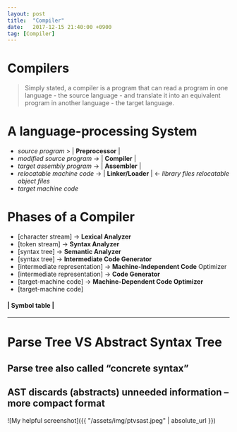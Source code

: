 ```yaml
---
layout: post
title:  "Compiler"
date:   2017-12-15 21:40:00 +0900
tag: [Compiler]
---
```


# Compilers

> Simply stated, a compiler is a program that can read a program in one language - the source language - and translate it into an equivalent program in another language - the target language.

# A language-processing System
  - _source program_ > | **Preprocessor** |
  - _modified source program_ -> | **Compiler** |
  - _target assembly program_ -> | **Assembler** |
  - _relocatable machine code_ -> | **Linker/Loader** | <- _library files relocatable object files_
  - _target machine code_

# Phases of a Compiler
  - [character stream] -> **Lexical Analyzer**
  - [token stream] -> **Syntax Analyzer**
  - [syntax tree] -> **Semantic Analyzer**
  - [syntax tree] -> **Intermediate Code Generator**
  - [intermediate representation] -> **Machine-Independent Code** Optimizer
  - [intermediate representation] -> **Code Generator**
  - [target-machine code] -> **Machine-Dependent Code Optimizer**
  - [target-machine code]

#### | Symbol table |

---

# Parse Tree VS Abstract Syntax Tree

## Parse tree also called “concrete syntax”
## AST discards (abstracts) unneeded information – more compact format

![My helpful screenshot]({{ "/assets/img/ptvsast.jpeg" | absolute_url }})

